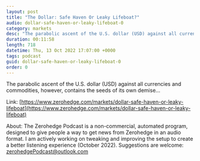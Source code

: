 ```yaml
---
layout: post
title: "The Dollar: Safe Haven Or Leaky Lifeboat?"
audio: dollar-safe-haven-or-leaky-lifeboat-0
category: markets
desc: "The parabolic ascent of the U.S. dollar (USD) against all currencies and commodities, however, contains the seeds of its own demise..."
duration: 00:11:58
length: 718
datetime: Thu, 13 Oct 2022 17:07:00 +0000
tags: podcast
guid: dollar-safe-haven-or-leaky-lifeboat-0
order: 0
---
```

The parabolic ascent of the U.S. dollar (USD) against all currencies and commodities, however, contains the seeds of its own demise...

Link: [https://www.zerohedge.com/markets/dollar-safe-haven-or-leaky-lifeboat](https://www.zerohedge.com/markets/dollar-safe-haven-or-leaky-lifeboat)

About: The Zerohedge Podcast is a non-commercial, automated program, designed to give people a way to get news from Zerohedge in an audio format.  I am actively working on tweaking and improving the setup to create a better listening experience (October 2022).  Suggestions are welcome: [zerohedgePodcast@outlook.com](mailto:zerohedgePodcast@outlook.com)